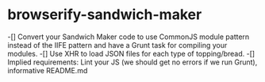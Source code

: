 # browserify-sandwich-maker

-[] Convert your Sandwich Maker code to use CommonJS module pattern instead of the IIFE pattern and have a Grunt task for compiling your modules.
-[] Use XHR to load JSON files for each type of topping/bread.
-[] Implied requirements: Lint your JS (we should get no errors if we run Grunt), informative README.md